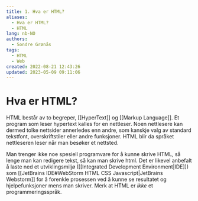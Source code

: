 ```yaml
---
title: 1. Hva er HTML?
aliases: 
  - Hva er HTML?
  - HTML
lang: nb-NO
authors:
  - Sondre Grønås
tags:
  - HTML
  - Web
created: 2022-08-21 12:43:26
updated: 2023-05-09 09:11:06
---
```

# Hva er HTML?
HTML består av to begreper, [[HyperText]] og [[Markup Language]]. Et program som leser hypertext kalles for en nettleser. Noen nettlesere kan dermed tolke nettsider annerledes enn andre, som kanskje valg av standard tekstfont, overskriftstiler eller andre funksjoner. HTML blir da språket nettleseren leser når man besøker et nettsted.

Man trenger ikke noe spesiell programvare for å kunne skrive HTML, så lenge man kan redigere tekst, så kan man skrive html. Det er likevel anbefalt å laste ned et utviklingsmiljø ([[Integrated Development Environment|IDE]]) som [[JetBrains IDE#WebStorm HTML CSS Javascript|JetBrains Webstorm]] for å forenkle prosessen ved å kunne se resultatet og hjelpefunksjoner mens man skriver. Merk at HTML er *ikke* et programmeringsspråk.